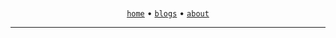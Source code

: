 <!DOCTYPE html>
<html data-color-scheme="dark">
    <head>
        <meta charSet="utf-8" />
        <link href="/favicon.ico" rel="icon" />
        <link rel="canonical" href="https://sanixdk.xyz" />
        <meta content="initial-scale=1.0,width=device-width" name="viewport" />
        <meta content="#131516" name="theme-color" />
        <meta http-equiv="content-language" content="en-us,fr"/>
        <link rel="stylesheet" href="/assets/style.css">
        <title>sanix blog</title>
        <meta property="og:url" content="https://sanixdk.xyz/" />
        <meta property="og:type" content="website" />
        <meta property="og:title" content="sanixdk blog." />
        <meta property="og:description" content="sanixdk blog." />
        <meta property="twitter:url" content="https://sanixdk.xyz/">
        <meta property="twitter:domain" content="sanixdk.xyz">
        <meta name="twitter:title" content="sanixdk blog.">
    </head>
<body>

<div class="container">
    <br>
<center>

[`home`](/) •  [`blogs`](/blogs/) <!-- lazy guy, will code this later, • [`projects`](/projects/) --> • [`about`](/about)

</center>

----


